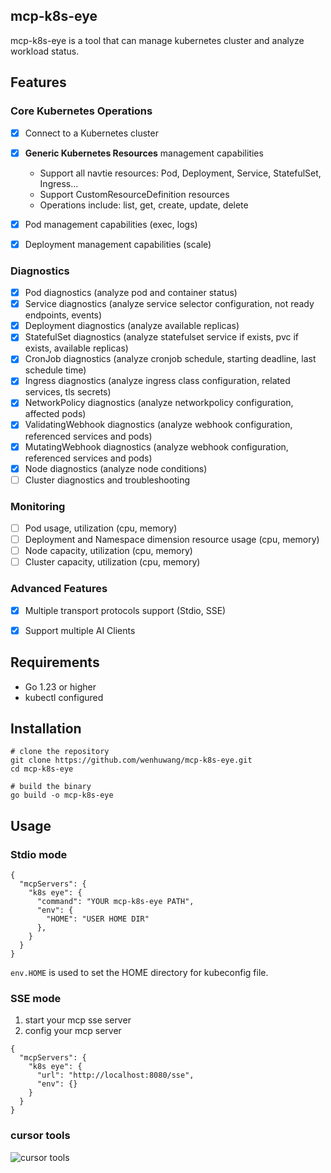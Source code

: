 ## mcp-k8s-eye

mcp-k8s-eye is a tool that can manage kubernetes cluster and analyze workload status.

## Features

### Core Kubernetes Operations
- [x] Connect to a Kubernetes cluster
- [x] **Generic Kubernetes Resources** management capabilities
  - Support all navtie resources: Pod, Deployment, Service, StatefulSet, Ingress...
  - Support CustomResourceDefinition resources
  - Operations include: list, get, create, update, delete
- [x] Pod management capabilities (exec, logs)
- [x] Deployment management capabilities (scale)


### Diagnostics
- [x] Pod diagnostics (analyze pod and container status)
- [x] Service diagnostics (analyze service selector configuration, not ready endpoints, events)
- [x] Deployment diagnostics (analyze available replicas)
- [x] StatefulSet diagnostics (analyze statefulset service if exists, pvc if exists, available replicas)
- [x] CronJob diagnostics (analyze cronjob schedule, starting deadline, last schedule time)
- [x] Ingress diagnostics (analyze ingress class configuration, related services, tls secrets)
- [x] NetworkPolicy diagnostics (analyze networkpolicy configuration, affected pods)
- [x] ValidatingWebhook diagnostics (analyze webhook configuration, referenced services and pods)
- [x] MutatingWebhook diagnostics (analyze webhook configuration, referenced services and pods)
- [x] Node diagnostics (analyze node conditions)
- [ ] Cluster diagnostics and troubleshooting 

### Monitoring
- [ ] Pod usage, utilization (cpu, memory)
- [ ] Deployment and Namespace dimension resource usage (cpu, memory)
- [ ] Node capacity, utilization (cpu, memory)
- [ ] Cluster capacity, utilization (cpu, memory)

### Advanced Features
- [x] Multiple transport protocols support (Stdio, SSE)
- [x] Support multiple AI Clients


## Requirements
- Go 1.23 or higher
- kubectl configured

## Installation
```
# clone the repository
git clone https://github.com/wenhuwang/mcp-k8s-eye.git
cd mcp-k8s-eye

# build the binary
go build -o mcp-k8s-eye
```

## Usage
### Stdio mode
```
{
  "mcpServers": {
    "k8s eye": {
      "command": "YOUR mcp-k8s-eye PATH",
      "env": {
        "HOME": "USER HOME DIR"
      },
    }
  }
}
```
`env.HOME` is used to set the HOME directory for kubeconfig file.

### SSE mode
1. start your mcp sse server
2. config your mcp server

```
{
  "mcpServers": {
    "k8s eye": {
      "url": "http://localhost:8080/sse",
      "env": {}
    }
  }
}
```

### cursor tools
![cursor tools](./images/mcp-server-tools.png)